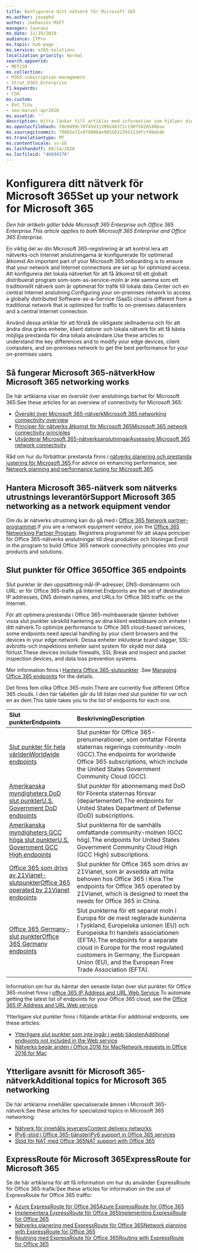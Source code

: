 ```yaml
---
title: Konfigurera ditt nätverk för Microsoft 365
ms.author: josephd
author: JoeDavies-MSFT
manager: laurawi
ms.date: 11/19/2019
audience: ITPro
ms.topic: hub-page
ms.service: o365-solutions
localization_priority: Normal
search.appverid:
- MET150
ms.collection:
- M365-subscription-management
- Strat_O365_Enterprise
f1.keywords:
- CSH
ms.custom:
- Ent_TLGs
- seo-marvel-apr2020
ms.assetid: ''
description: Hitta länkar till artiklar med information som hjälper dig att konfigurera ditt nätverk för Microsoft 365, inklusive en översikt över nätverks anslutningen och en lista med slut punkter.
ms.openlocfilehash: f0e0499c70745d31399240372c190758285408aa
ms.sourcegitcommit: 79065e72c0799064e9055022393113dfcf40eb4b
ms.translationtype: MT
ms.contentlocale: sv-SE
ms.lasthandoff: 08/14/2020
ms.locfileid: "46694376"
---
```

# <a name="set-up-your-network-for-microsoft-365"></a><span data-ttu-id="fe1c0-103">Konfigurera ditt nätverk för Microsoft 365</span><span class="sxs-lookup"><span data-stu-id="fe1c0-103">Set up your network for Microsoft 365</span></span>

<span data-ttu-id="fe1c0-104">*Den här artikeln gäller både Microsoft 365 Enterprise och Office 365 Enterprise.*</span><span class="sxs-lookup"><span data-stu-id="fe1c0-104">*This article applies to both Microsoft 365 Enterprise and Office 365 Enterprise.*</span></span>

<span data-ttu-id="fe1c0-105">En viktig del av din Microsoft 365-registrering är att kontrol lera att nätverks-och Internet anslutningarna är konfigurerade för optimerad åtkomst.</span><span class="sxs-lookup"><span data-stu-id="fe1c0-105">An important part of your Microsoft 365 onboarding is to ensure that your network and Internet connections are set up for optimized access.</span></span> <span data-ttu-id="fe1c0-106">Att konfigurera det lokala nätverket för att få åtkomst till ett globalt distribuerat program som-som-as-service-moln är inte samma som ett traditionellt nätverk som är optimerat för trafik till lokala data Center och en central Internet anslutning.</span><span class="sxs-lookup"><span data-stu-id="fe1c0-106">Configuring your on-premises network to access a globally distributed Software-as-a-Service (SaaS) cloud is different from a traditional network that is optimized for traffic to on-premises datacenters and a central Internet connection.</span></span> 

<span data-ttu-id="fe1c0-107">Använd dessa artiklar för att förstå de viktigaste skillnaderna och för att ändra dina gräns enheter, klient datorer och lokala nätverk för att få bästa möjliga prestanda för dina lokala användare.</span><span class="sxs-lookup"><span data-stu-id="fe1c0-107">Use these articles to understand the key differences and to modify your edge devices, client computers, and on-premises network to get the best performance for your on-premises users.</span></span>

## <a name="how-microsoft-365-networking-works"></a><span data-ttu-id="fe1c0-108">Så fungerar Microsoft 365-nätverk</span><span class="sxs-lookup"><span data-stu-id="fe1c0-108">How Microsoft 365 networking works</span></span>

<span data-ttu-id="fe1c0-109">De här artiklarna visar en översikt över anslutnings barhet för Microsoft 365:</span><span class="sxs-lookup"><span data-stu-id="fe1c0-109">See these articles for an overview of connectivity for Microsoft 365:</span></span>

- [<span data-ttu-id="fe1c0-110">Översikt över Microsoft 365-nätverk</span><span class="sxs-lookup"><span data-stu-id="fe1c0-110">Microsoft 365 networking connectivity overview</span></span>](microsoft-365-networking-overview.md)
- [<span data-ttu-id="fe1c0-111">Principer för nätverks åtkomst för Microsoft 365</span><span class="sxs-lookup"><span data-stu-id="fe1c0-111">Microsoft 365 network connectivity principles</span></span>](microsoft-365-network-connectivity-principles.md)
- [<span data-ttu-id="fe1c0-112">Utvärderar Microsoft 365-nätverksanslutningar</span><span class="sxs-lookup"><span data-stu-id="fe1c0-112">Assessing Microsoft 365 network connectivity</span></span>](assessing-network-connectivity.md)

<span data-ttu-id="fe1c0-113">Råd om hur du förbättrar prestanda finns i [nätverks planering och prestanda justering för Microsoft 365](network-planning-and-performance.md).</span><span class="sxs-lookup"><span data-stu-id="fe1c0-113">For advice on enhancing performance, see [Network planning and performance tuning for Microsoft 365](network-planning-and-performance.md).</span></span>

## <a name="support-microsoft-365-networking-as-a-network-equipment-vendor"></a><span data-ttu-id="fe1c0-114">Hantera Microsoft 365-nätverk som nätverks utrustnings leverantör</span><span class="sxs-lookup"><span data-stu-id="fe1c0-114">Support Microsoft 365 networking as a network equipment vendor</span></span>

<span data-ttu-id="fe1c0-115">Om du är nätverks utrustning kan du gå med i [Office 365 Network partner-programmet](microsoft-365-networking-partner-program.md).</span><span class="sxs-lookup"><span data-stu-id="fe1c0-115">If you are a network equipment vendor, join the [Office 365 Networking Partner Program](microsoft-365-networking-partner-program.md).</span></span> <span data-ttu-id="fe1c0-116">Registrera programmet för att skapa principer för Office 365-nätverks anslutningar till dina produkter och lösningar.</span><span class="sxs-lookup"><span data-stu-id="fe1c0-116">Enroll in the program to build Office 365 network connectivity principles into your products and solutions.</span></span> 

## <a name="office-365-endpoints"></a><span data-ttu-id="fe1c0-117">Slut punkter för Office 365</span><span class="sxs-lookup"><span data-stu-id="fe1c0-117">Office 365 endpoints</span></span>

<span data-ttu-id="fe1c0-118">Slut punkter är den uppsättning mål-IP-adresser, DNS-domännamn och URL: er för Office 365-trafik på Internet.</span><span class="sxs-lookup"><span data-stu-id="fe1c0-118">Endpoints are the set of destination IP addresses, DNS domain names, and URLs for Office 365 traffic on the Internet.</span></span> 

<span data-ttu-id="fe1c0-119">För att optimera prestanda i Office 365-molnbaserade tjänster behöver vissa slut punkter särskild hantering av dina klient webbläsare och enheter i ditt nätverk.</span><span class="sxs-lookup"><span data-stu-id="fe1c0-119">To optimize performance to Office 365 cloud-based services, some endpoints need special handling by your client browsers and the devices in your edge network.</span></span> <span data-ttu-id="fe1c0-120">Dessa enheter inkluderar brand väggar, SSL-avbrotts-och inspektions enheter samt system för skydd mot data förlust.</span><span class="sxs-lookup"><span data-stu-id="fe1c0-120">These devices include firewalls, SSL Break and Inspect and packet inspection devices, and data loss prevention systems.</span></span>

<span data-ttu-id="fe1c0-121">Mer information finns i [Hantera Office 365-slutpunkter](managing-office-365-endpoints.md) .</span><span class="sxs-lookup"><span data-stu-id="fe1c0-121">See [Managing Office 365 endpoints](managing-office-365-endpoints.md) for the details.</span></span>

<span data-ttu-id="fe1c0-122">Det finns fem olika Office 365-moln.</span><span class="sxs-lookup"><span data-stu-id="fe1c0-122">There are currently five different Office 365 clouds.</span></span> <span data-ttu-id="fe1c0-123">I den här tabellen går du till listan med slut punkter för var och en av dem.</span><span class="sxs-lookup"><span data-stu-id="fe1c0-123">This table takes you to the list of endpoints for each one.</span></span>

| <span data-ttu-id="fe1c0-124">Slut punkter</span><span class="sxs-lookup"><span data-stu-id="fe1c0-124">Endpoints</span></span> | <span data-ttu-id="fe1c0-125">Beskrivning</span><span class="sxs-lookup"><span data-stu-id="fe1c0-125">Description</span></span> |
|:-------|:-----|
| [<span data-ttu-id="fe1c0-126">Slut punkter för hela världen</span><span class="sxs-lookup"><span data-stu-id="fe1c0-126">Worldwide endpoints</span></span>](urls-and-ip-address-ranges.md) | <span data-ttu-id="fe1c0-127">Slut punkter för Office 365-prenumerationer, som omfattar Förenta staternas regerings community-moln (GCC).</span><span class="sxs-lookup"><span data-stu-id="fe1c0-127">The endpoints for worldwide Office 365 subscriptions, which include the United States Government Community Cloud (GCC).</span></span> |
| [<span data-ttu-id="fe1c0-128">Amerikanska myndigheters DoD slut punkter</span><span class="sxs-lookup"><span data-stu-id="fe1c0-128">U.S. Government DoD endpoints</span></span>](microsoft-365-u-s-government-dod-endpoints.md) | <span data-ttu-id="fe1c0-129">Slut punkter för abonnemang med DoD för Förenta staternas försvar (departementet).</span><span class="sxs-lookup"><span data-stu-id="fe1c0-129">The endpoints for United States Department of Defense (DoD) subscriptions.</span></span> |
| [<span data-ttu-id="fe1c0-130">Amerikanska myndigheters GCC höga slut punkter</span><span class="sxs-lookup"><span data-stu-id="fe1c0-130">U.S. Government GCC High endpoints</span></span>](microsoft-365-u-s-government-gcc-high-endpoints.md) | <span data-ttu-id="fe1c0-131">Slut punkterna för de samhälls omfattande community-molnen (GCC hög).</span><span class="sxs-lookup"><span data-stu-id="fe1c0-131">The endpoints for United States Government Community Cloud High (GCC High) subscriptions.</span></span> |
| [<span data-ttu-id="fe1c0-132">Office 365 som drivs av 21Vianet-slutpunkter</span><span class="sxs-lookup"><span data-stu-id="fe1c0-132">Office 365 operated by 21Vianet endpoints</span></span>](urls-and-ip-address-ranges-21vianet.md) | <span data-ttu-id="fe1c0-133">Slut punkter för Office 365 som drivs av 21Vianet, som är avsedda att möta behoven hos Office 365 i Kina.</span><span class="sxs-lookup"><span data-stu-id="fe1c0-133">The endpoints for Office 365 operated by 21Vianet, which is designed to meet the needs for Office 365 in China.</span></span> |
| [<span data-ttu-id="fe1c0-134">Office 365 Germany-slut punkter</span><span class="sxs-lookup"><span data-stu-id="fe1c0-134">Office 365 Germany endpoints</span></span>](microsoft-365-germany-endpoints.md) | <span data-ttu-id="fe1c0-135">Slut punkterna för ett separat moln i Europa för de mest reglerade kunderna i Tyskland, Europeiska unionen (EU) och Europeiska fri handels associationen (EFTA).</span><span class="sxs-lookup"><span data-stu-id="fe1c0-135">The endpoints for a separate cloud in Europe for the most regulated customers in Germany, the European Union (EU), and the European Free Trade Association (EFTA).</span></span> |
|||

<span data-ttu-id="fe1c0-136">Information om hur du hämtar den senaste listan över slut punkter för Office 365-molnet finns i [office 365 IP Address and URL Web Service](microsoft-365-ip-web-service.md).</span><span class="sxs-lookup"><span data-stu-id="fe1c0-136">To automate getting the latest list of endpoints for your Office 365 cloud, see the [Office 365 IP Address and URL Web service](microsoft-365-ip-web-service.md).</span></span>

<span data-ttu-id="fe1c0-137">Ytterligare slut punkter finns i följande artiklar:</span><span class="sxs-lookup"><span data-stu-id="fe1c0-137">For additional endpoints, see these articles:</span></span>

- [<span data-ttu-id="fe1c0-138">Ytterligare slut punkter som inte ingår i webb tjänsten</span><span class="sxs-lookup"><span data-stu-id="fe1c0-138">Additional endpoints not included in the Web service</span></span>](additional-office365-ip-addresses-and-urls.md)
- [<span data-ttu-id="fe1c0-139">Nätverks begär anden i Office 2016 för Mac</span><span class="sxs-lookup"><span data-stu-id="fe1c0-139">Network requests in Office 2016 for Mac</span></span>](network-requests-in-office-2016-for-mac.md)


## <a name="additional-topics-for-microsoft-365-networking"></a><span data-ttu-id="fe1c0-140">Ytterligare avsnitt för Microsoft 365-nätverk</span><span class="sxs-lookup"><span data-stu-id="fe1c0-140">Additional topics for Microsoft 365 networking</span></span>

<span data-ttu-id="fe1c0-141">De här artiklarna innehåller specialiserade ämnen i Microsoft 365-nätverk:</span><span class="sxs-lookup"><span data-stu-id="fe1c0-141">See these articles for specialized topics in Microsoft 365 networking:</span></span>

- [<span data-ttu-id="fe1c0-142">Nätverk för innehålls leverans</span><span class="sxs-lookup"><span data-stu-id="fe1c0-142">Content delivery networks</span></span>](content-delivery-networks.md)
- [<span data-ttu-id="fe1c0-143">IPv6-stöd i Office 365-tjänster</span><span class="sxs-lookup"><span data-stu-id="fe1c0-143">IPv6 support in Office 365 services</span></span>](ipv6-support.md)
- [<span data-ttu-id="fe1c0-144">Stöd för NAT med Office 365</span><span class="sxs-lookup"><span data-stu-id="fe1c0-144">NAT support with Office 365</span></span>](nat-support-with-microsoft-365.md)

## <a name="expressroute-for-microsoft-365"></a><span data-ttu-id="fe1c0-145">ExpressRoute för Microsoft 365</span><span class="sxs-lookup"><span data-stu-id="fe1c0-145">ExpressRoute for Microsoft 365</span></span>

<span data-ttu-id="fe1c0-146">Se de här artiklarna för att få information om hur du använder ExpressRoute för Office 365-trafik:</span><span class="sxs-lookup"><span data-stu-id="fe1c0-146">See these articles for information on the use of ExpressRoute for Office 365 traffic:</span></span>

- [<span data-ttu-id="fe1c0-147">Azure ExpressRoute för Office 365</span><span class="sxs-lookup"><span data-stu-id="fe1c0-147">Azure ExpressRoute for Office 365</span></span>](azure-expressroute.md)
- [<span data-ttu-id="fe1c0-148">Implementera ExpressRoute för Office 365</span><span class="sxs-lookup"><span data-stu-id="fe1c0-148">Implementing ExpressRoute for Office 365</span></span>](implementing-expressroute.md)
- [<span data-ttu-id="fe1c0-149">Nätverks planering med ExpressRoute för Office 365</span><span class="sxs-lookup"><span data-stu-id="fe1c0-149">Network planning with ExpressRoute for Office 365</span></span>](network-planning-with-expressroute.md)
- [<span data-ttu-id="fe1c0-150">Routning med ExpressRoute för Office 365</span><span class="sxs-lookup"><span data-stu-id="fe1c0-150">Routing with ExpressRoute for Office 365</span></span>](routing-with-expressroute.md)
